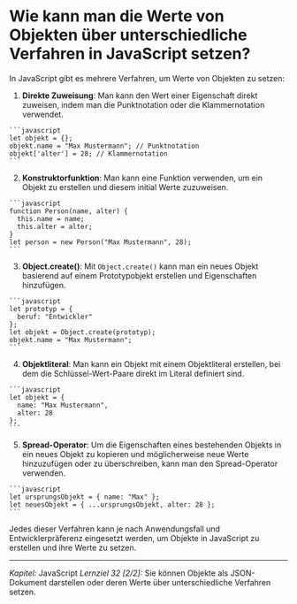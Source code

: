 # Wie kann man die Werte von Objekten über unterschiedliche Verfahren in JavaScript setzen?

In JavaScript gibt es mehrere Verfahren, um Werte von Objekten zu setzen:

  1. **Direkte Zuweisung**: Man kann den Wert einer Eigenschaft direkt zuweisen, indem man die Punktnotation oder die Klammernotation verwendet.

    ```javascript
    let objekt = {};
    objekt.name = "Max Mustermann"; // Punktnotation
    objekt['alter'] = 28; // Klammernotation
    ```

  2. **Konstruktorfunktion**: Man kann eine Funktion verwenden, um ein Objekt zu erstellen und diesem initial Werte zuzuweisen.

    ```javascript
    function Person(name, alter) {
      this.name = name;
      this.alter = alter;
    }
    let person = new Person("Max Mustermann", 28);
    ```

  3. **Object.create()**: Mit `Object.create()` kann man ein neues Objekt basierend auf einem Prototypobjekt erstellen und Eigenschaften hinzufügen.

    ```javascript
    let prototyp = {
      beruf: "Entwickler"
    };
    let objekt = Object.create(prototyp);
    objekt.name = "Max Mustermann";
    ```

  4. **Objektliteral**: Man kann ein Objekt mit einem Objektliteral erstellen, bei dem die Schlüssel-Wert-Paare direkt im Literal definiert sind.

    ```javascript
    let objekt = {
      name: "Max Mustermann",
      alter: 28
    };
    ```

  5. **Spread-Operator**: Um die Eigenschaften eines bestehenden Objekts in ein neues Objekt zu kopieren und möglicherweise neue Werte hinzuzufügen oder zu überschreiben, kann man den Spread-Operator verwenden.

    ```javascript
    let ursprungsObjekt = { name: "Max" };
    let neuesObjekt = { ...ursprungsObjekt, alter: 28 };
    ```

Jedes dieser Verfahren kann je nach Anwendungsfall und Entwicklerpräferenz eingesetzt werden, um Objekte in JavaScript zu erstellen und ihre Werte zu setzen.

---

_Kapitel:_ JavaScript
_Lernziel 32 \[2/2\]:_ Sie können Objekte als JSON-Dokument darstellen oder deren Werte über unterschiedliche Verfahren setzen.
